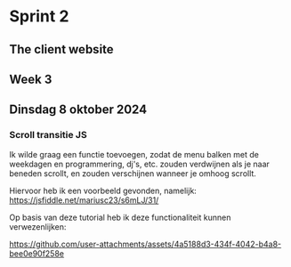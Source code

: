 # Sprint 2
## The client website 

## Week 3
## Dinsdag 8 oktober 2024

### Scroll transitie JS

Ik wilde graag een functie toevoegen, zodat de menu balken met de weekdagen en programmering, dj's, etc. zouden verdwijnen als je naar beneden scrollt, en zouden verschijnen wanneer je omhoog scrollt. 

Hiervoor heb ik een voorbeeld gevonden, namelijk: https://jsfiddle.net/mariusc23/s6mLJ/31/

Op basis van deze tutorial heb ik deze functionaliteit kunnen verwezenlijken: 

https://github.com/user-attachments/assets/4a5188d3-434f-4042-b4a8-bee0e90f258e





